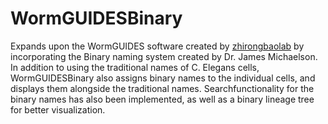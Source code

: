 # WormGUIDESBinary

Expands upon the WormGUIDES software created by [zhirongbaolab](https://www.github.com/zhirongbaolab) by incorporating the Binary naming system created by Dr. James Michaelson. In addition to using the traditional names of C. Elegans cells, WormGUIDESBinary also assigns binary names to the individual cells, and displays them alongside the traditional names. Searchfunctionality for the binary names has also been implemented, as well as a binary lineage tree for better visualization.
